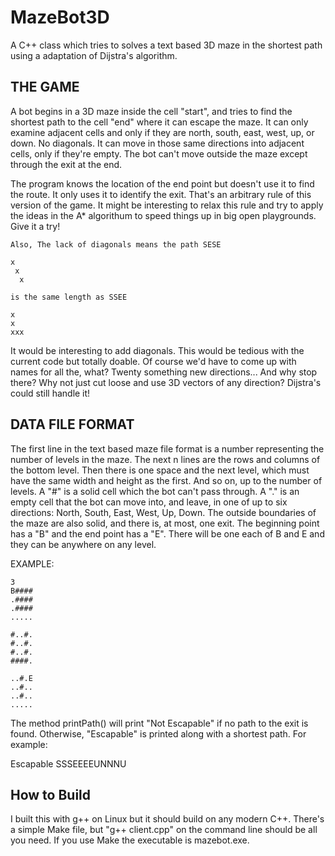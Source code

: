 MazeBot3D
=========

A C++ class which tries to solves a text based 3D maze in the shortest path using a adaptation of Dijstra's algorithm.

THE GAME
--------

A bot begins in a 3D maze inside the cell "start", and tries to find the shortest path to the cell "end" where it can escape the maze. It can only examine adjacent cells and only if they are north, south, east, west, up, or down. No diagonals. It can move in those same directions into adjacent cells, only if they're empty. The bot can't move outside the maze except through the exit at the end.

The program knows the location of the end point but doesn't use it to find the route. It only uses it to identify the exit. That's an arbitrary rule of this version of the game. It might be interesting to relax this rule and try to apply the ideas in the A* algorithum to speed things up in big open playgrounds. Give it a try!

    Also, The lack of diagonals means the path SESE 

    x
     x
      x

    is the same length as SSEE

    x
    x
    xxx

It would be interesting to add diagonals. This would be tedious with the current code but totally doable. Of course we'd have to come up with names for all the, what? Twenty something new directions... And why stop there? Why not just cut loose and use 3D vectors of any direction? Dijstra's could still handle it!


DATA FILE FORMAT
----------------

The first line in the text based maze file format is a number representing the number of levels in the maze. The next n lines are the rows and columns of the bottom level. Then there is one space and the next level, which must have the same width and height as the first. And so on, up to the number of levels. A "#" is a solid cell which the bot can't pass through. A "." is an empty cell that the bot can move into, and leave, in one of up to six directions: North, South, East, West, Up, Down. The outside boundaries of the maze are also solid, and there is, at most, one exit. The beginning point has a "B" and the end point has a "E". There will be one each of B and E and they can be anywhere on any level.


EXAMPLE:

    3
    B####
    .####
    .####
    .....

    #..#.
    #..#.
    #..#.
    ####.

    ..#.E
    ..#..
    ..#..
    .....


The method printPath() will print "Not Escapable" if no path to the exit is found. Otherwise, "Escapable" is printed along with a shortest path. For example:

Escapable SSSEEEEUNNNU

How to Build
------------

I built this with g++ on Linux but it should build on any modern C++. 
There's a simple Make file, but "g++ client.cpp" on the command
line should be all you need. If you use Make the executable is mazebot.exe.



